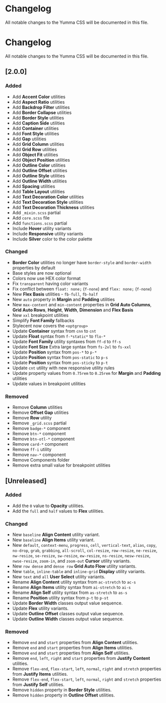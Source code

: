 # Changelog

All notable changes to the Yumma CSS will be documented in this file.

# Changelog

All notable changes to the Yumma CSS will be documented in this file.

## [2.0.0]

### Added

- Add **Accent Color** utilities
- Add **Aspect Ratio** utilities
- Add **Backdrop Filter** utilities
- Add **Border Collapse** utilities
- Add **Border Style** utilities
- Add **Caption Side** utilities
- Add **Container** utilities
- Add **Font Style** utilities
- Add **Gap** utilities
- Add **Grid Column** utilities
- Add **Grid Row** utilities
- Add **Object Fit** utilities
- Add **Object Position** utilities
- Add **Outline Color** utilities
- Add **Outline Offset** utilities
- Add **Outline Style** utilities
- Add **Outline Width** utilities
- Add **Spacing** utilities
- Add **Table Layout** utilities
- Add **Text Decoration Color** utilities
- Add **Text Decoration Style** utilities
- Add **Text Decoration Thickness** utilities
- Add `_mixin.scss` partial
- Add `core.scss` file
- Add `functions.scss` partial
- Include **Hover** utility variants
- Include **Responsive** utility variants
- Include **Silver** color to the color palette

### Changed

- **Border Color** utilities no longer have `border-style` and `border-width` properties by default
- Base styles are now optional
- Colors now use HEX color format
- Fix `transparent` having color variants
- Fix conflict between `float: none;` (`f-none`) and `flex: none;` (`f-none`)
- New **Flex Basis** utilities - `fb-full`, `fb-half`
- New `auto` property in **Margin** and **Padding** utilities
- New `max-content` and `min-content` properties in **Grid Auto Columns**, **Grid Auto Rows**, **Height**, **Width**, **Dimension** and **Flex Basis**
- New `xxl` breakpoint utilities
- Simplify **Font Family** fallbacks
- Stylecent now covers the `<optgroup>`
- Update **Container** syntax from `cnn` to `cnt`
- Update **Float** syntax from `f-*static*` to `flo-*`
- Update **Font Family** utility syntaxes from `ff-d` to `ff-s`
- Update **Font Size** Extra large syntax from `fs-2xl` to `fs-xxl`
- Update **Position** syntax from `pos-*` to `p-*`
- Update **Position** syntax from `pos-static` to `p-s`
- Update **Position** syntax from `pos-sticky` to `p-t`
- Update `cnt` utility with new responsive utility rules
- Update property values from `0.75rem` to `0.25rem` for **Margin** and **Padding** utilities
- Update values in breakpoint utilities

### Removed

- Remove **Column** utilities
- Remove **Offset Gap** utilities
- Remove **Row** utility
- Remove `_grid.scss` partial
- Remove `badge-*` component
- Remove `btn-*` component
- Remove `btn-otl-*` component
- Remove `card-*` component
- Remove `ff-i` utility
- Remove `nav-*` component
- Remove Components folder
- Remove extra small value for breakpoint utilities

## [Unreleased]

### Added

- Add the `0` value to **Opacity** utilities.
- Add the `full` and `half` values to **Flex** utilities.

### Changed

- New `baseline` **Align Content** utility variant.
- New `baseline` **Align Items** utility variant.
- New `default`, `context-menu`, `progress`, `cell`, `vertical-text`, `alias`, `copy`, `no-drop`, `grab`, `grabbing`, `all-scroll`, `col-resize`, `row-resize`, `ne-resize`, `nw-resize`, `se-resize`, `sw-resize`, `ew-resize`, `ns-resize`, `nesw-resize`, `nwse-resize`, `zoom-in`, and `zoom-out` **Cursor** utility variants.
- New `row dense` and `dense row` **Grid Auto Flow** utility variants.
- New `table`, `inline-table` and `inline-grid` **Display** utility variants.
- New `text` and `all` **User Select** utility variants.
- Rename **Align Content** utility syntax from `ac-stretch` to `ac-s`
- Rename **Align Items** utility syntax from `ai-stretch` to `ai-s`
- Rename **Align Self** utility syntax from `as-stretch` to `as-s`
- Rename **Position** utility syntax from `p-t` to `p-st`
- Update **Border Width** classes output value sequence.
- Update **Flex** utility variants.
- Update **Outline Offset** classes output value sequence.
- Update **Outline Width** classes output value sequence.

### Removed

- Remove `end` and `start` properties from **Align Content** utilities.
- Remove `end` and `start` properties from **Align Items** utilities.
- Remove `end` and `start` properties from **Align Self** utilities.
- Remove `end`, `left`, `right` and `start` properties from **Justify Content** utilities.
- Remove `flex-end`, `flex-start`, `left`, `normal`, `right` and `stretch` properties from **Justify Items** utilities.
- Remove `flex-end`, `flex-start`, `left`, `normal`, `right` and `stretch` properties from **Justify Self** utilities.
- Remove `hidden` property in **Border Style** utilities.
- Remove `hidden` property in **Outline Offset** utilities.